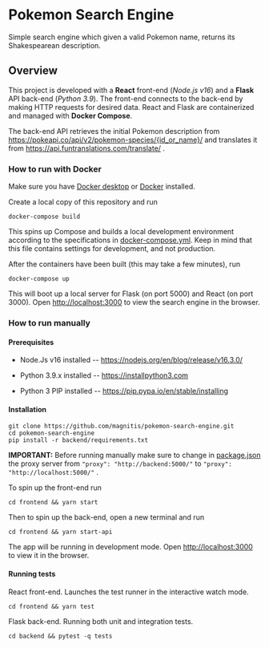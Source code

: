 # Pokemon Search Engine

Simple search engine which given a valid Pokemon name, returns its Shakespearean description.

## Overview

This project is developed with a **React** front-end (*Node.js v16*) and a **Flask** API back-end (*Python 3.9*). The front-end connects to the back-end by making HTTP requests for desired data. React and Flask are containerized and managed with **Docker Compose**. 

The back-end API retrieves the initial Pokemon description from https://pokeapi.co/api/v2/pokemon-species/{id_or_name}/ and translates it from https://api.funtranslations.com/translate/ .

### How to run with Docker

Make sure you have [Docker desktop](https://www.docker.com/products/docker-desktop) or [Docker](https://www.docker.com/) installed.

Create a local copy of this repository and run

    docker-compose build

This spins up Compose and builds a local development environment according to the specifications in [docker-compose.yml](https://github.com/magnitis/pokemon-search-engine/blob/master/docker-compose.yml). Keep in mind that this file contains settings for development, and not production.

After the containers have been built (this may take a few minutes), run

    docker-compose up

This will boot up a local server for Flask (on port 5000) and React (on port 3000). Open [http://localhost:3000](http://localhost:3000) to view the search engine in the browser.

### How to run manually

#### Prerequisites

* Node.Js v16 installed -- <https://nodejs.org/en/blog/release/v16.3.0/>

* Python 3.9.x installed -- <https://installpython3.com>

* Python 3 PIP installed -- <https://pip.pypa.io/en/stable/installing>

#### Installation

    git clone https://github.com/magnitis/pokemon-search-engine.git
    cd pokemon-search-engine
    pip install -r backend/requirements.txt

**IMPORTANT:** Before running manually make sure to change in [package.json](https://github.com/magnitis/pokemon-search-engine/blob/master/frontend/package.json) the proxy server from ```"proxy": "http://backend:5000/"``` to ```"proxy": "http://localhost:5000/"``` .

To spin up the front-end run

    cd frontend && yarn start

Then to spin up the back-end, open a new terminal and run

    cd frontend && yarn start-api

The app will be running in development mode. Open [http://localhost:3000](http://localhost:3000) to view it in the browser.


#### Running tests

React front-end. Launches the test runner in the interactive watch mode.

    cd frontend && yarn test

Flask back-end. Running both unit and integration tests.

    cd backend && pytest -q tests

